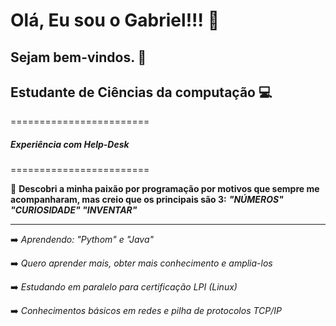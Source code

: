 #              Olá, Eu sou o Gabriel!!! :man:

##                            Sejam bem-vindos. :wave:

##         **Estudante de Ciências da computação** :computer:

========================

#####                                                      Experiência com Help-Desk #####

========================

:small_blue_diamond: __Descobri a minha paixão por programação por motivos que sempre me acompanharam, mas creio que os principais são 3:__ **_"NÚMEROS" "CURIOSIDADE" "INVENTAR"_**

__ __

:arrow_right: _Aprendendo: "Pythom" e "Java"_

:arrow_right: _Quero aprender mais, obter mais conhecimento e amplia-los_

:arrow_right: _Estudando em paralelo para certificação LPI (Linux)_

:arrow_right: _Conhecimentos básicos em redes e pilha de protocolos TCP/IP_

